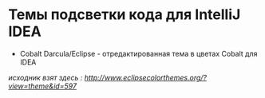 # Темы подсветки кода для IntelliJ IDEA

- Cobalt Darcula/Eclipse - отредактированная тема в цветах Cobalt для IDEA

_исходник взят здесь : http://www.eclipsecolorthemes.org/?view=theme&id=597_

